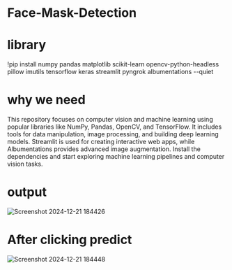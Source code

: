 # Face-Mask-Detection
# library
!pip install numpy pandas matplotlib scikit-learn opencv-python-headless pillow imutils tensorflow keras streamlit pyngrok albumentations --quiet

# why we need
This repository focuses on computer vision and machine learning using popular libraries like NumPy, Pandas, OpenCV, and TensorFlow. It includes tools for data manipulation, image processing, and building deep learning models. Streamlit is used for creating interactive web apps, while Albumentations provides advanced image augmentation. Install the dependencies and start exploring machine learning pipelines and computer vision tasks.
# output
![Screenshot 2024-12-21 184426](https://github.com/user-attachments/assets/cd50c986-aeac-4f92-a786-9556e9537c0c)
# After clicking predict
![Screenshot 2024-12-21 184448](https://github.com/user-attachments/assets/092e14bf-6931-46bc-a183-8bf2d7972a51)
